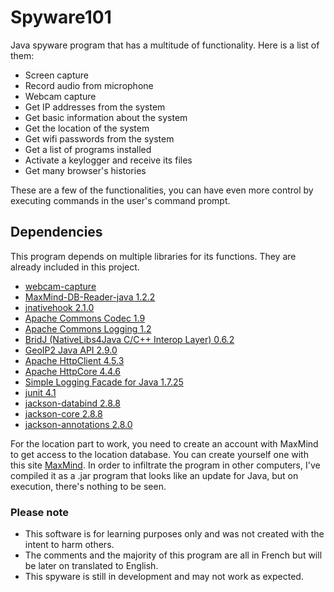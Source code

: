 # Spyware101
Java spyware program that has a multitude of functionality. Here is a list of them:
* Screen capture
* Record audio from microphone
* Webcam capture 
* Get IP addresses from the system
* Get basic information about the system
* Get the location of the system
* Get wifi passwords from the system
* Get a list of programs installed
* Activate a keylogger and receive its files
* Get many browser's histories

These are a few of the functionalities, you can have even more control by executing commands in the user's command prompt.

## Dependencies
This program depends on multiple libraries for its functions. They are already included in this project.
* [webcam-capture](https://github.com/sarxos/webcam-capture)
* [MaxMind-DB-Reader-java 1.2.2](https://github.com/maxmind/MaxMind-DB-Reader-java)
* [jnativehook 2.1.0](https://github.com/kwhat/jnativehook)
* [Apache Commons Codec 1.9](https://mvnrepository.com/artifact/commons-codec/commons-codec/1.9)
* [Apache Commons Logging 1.2](https://mvnrepository.com/artifact/commons-logging/commons-logging/1.2)
* [BridJ (NativeLibs4Java C/C++ Interop Layer) 0.6.2](https://mvnrepository.com/artifact/com.nativelibs4java/bridj/0.6.2)
* [GeoIP2 Java API 2.9.0](https://github.com/maxmind/GeoIP2-java)
* [Apache HttpClient 4.5.3](https://mvnrepository.com/artifact/org.apache.httpcomponents/httpclient/4.5.3)
* [Apache HttpCore 4.4.6](https://mvnrepository.com/artifact/org.apache.httpcomponents/httpcore/4.4.6)
* [Simple Logging Facade for Java 1.7.25](https://www.slf4j.org/download.html)
* [junit 4.1](https://github.com/junit-team/junit4)
* [jackson-databind 2.8.8](https://github.com/FasterXML/jackson-databind)
* [jackson-core 2.8.8](https://github.com/FasterXML/jackson-core)
* [jackson-annotations 2.8.0](https://github.com/FasterXML/jackson-annotations)

For the location part to work, you need to create an account with MaxMind to get access to the location database. You can create yourself one with this site [MaxMind](https://www.maxmind.com/en/home). In order to infiltrate the program in other computers, I've compiled it as a .jar program that looks like an update for Java, but on execution, there's nothing to be seen.

### Please note
* This software is for learning purposes only and was not created with the intent to harm others.
* The comments and the majority of this program are all in French but will be later on translated to English.
* This spyware is still in development and may not work as expected.
